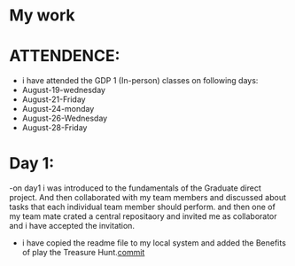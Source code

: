 # My work

# ATTENDENCE: 
- i have attended the GDP 1 (In-person) classes on following days:
- August-19-wednesday
- August-21-Friday
- August-24-monday
- August-26-Wednesday
- August-28-Friday
# Day 1: 
-on day1 i was introduced to the fundamentals of the  Graduate direct project. And then collaborated with my team members and discussed about tasks that each individual team member should perform. and then  one of my team mate crated a central repositaory and invited me as collaborator and i have accepted the invitation.
- i have copied the readme file to my local system and added the Benefits of play the Treasure Hunt.[commit](https://github.com/Dixith1196/THE-HUNT/commit/5b30ce4441eb9c4be65f8cb797d6e8349b77e384)

